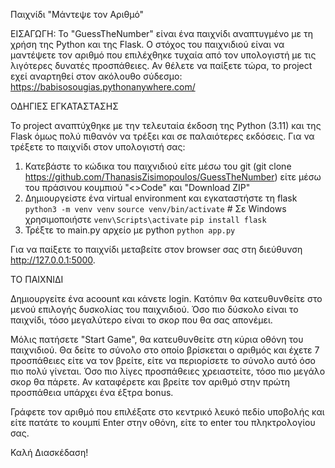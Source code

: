 Παιχνίδι "Μάντεψε τον Αριθμό"

ΕΙΣΑΓΩΓΗ:
Το "GuessTheNumber" είναι ένα παιχνίδι αναπτυγμένο με τη χρήση της Python και της Flask. Ο στόχος του παιχνιδιού είναι να μαντέψετε τον αριθμό που επιλέχθηκε τυχαία από τον υπολογιστή με τις λιγότερες δυνατές προσπάθειες.
Αν θέλετε να παίξετε τώρα, το project εχεί αναρτηθεί στον ακόλουθο σύδεσμο: https://babisosougias.pythonanywhere.com/ 

ΟΔΗΓΙΕΣ ΕΓΚΑΤΑΣΤΑΣΗΣ

Το project αναπτύχθηκε με την τελευταία έκδοση της Python (3.11) και της Flask όμως πολύ πιθανόν να τρέξει και σε παλαιότερες εκδόσεις.
Για να τρέξετε το παιχνίδι στον υπολογιστή σας:
1. Κατεβάστε το κώδικα του παιχνιδιού είτε μέσω του git (git clone https://github.com/ThanasisZisimopoulos/GuessTheNumber) είτε μέσω του πράσινου κουμπιού "<>Code" και "Download ZIP"
2. Δημιουργείστε ένα virtual environment και εγκαταστήστε τη flask
`python3 -m venv venv`
`source venv/bin/activate`  # Σε Windows χρησιμοποιήστε `venv\Scripts\activate` 
`pip install flask`
3. Τρέξτε το main.py αρχείο με python
`python app.py`



Για να παίξετε το παιχνίδι μεταβείτε στον browser σας στη διεύθυνση http://127.0.0.1:5000.




ΤΟ ΠΑΙΧΝΙΔΙ

Δημιουργείτε ένα acoount και κάνετε login.
Κατόπιν θα κατευθυνθείτε στο μενού επιλογής δυσκολίας του παιχνιδιού. Όσο πιο δύσκολο είναι το παιχνίδι, τόσο μεγαλύτερο είναι το σκορ που θα σας απονέμει.

Μόλις πατήσετε "Start Game", θα κατευθυνθείτε στη κύρια οθόνη του παιχνιδιού. Θα δείτε το σύνολο στο οποίο βρίσκεται ο αριθμός και έχετε 7 προσπάθειες είτε να τον βρείτε, είτε να περιορίσετε το σύνολο αυτό όσο πιο πολύ γίνεται. Όσο πιο λίγες προσπάθειες χρειαστείτε, τόσο πιο μεγάλο σκορ θα πάρετε. Αν καταφέρετε και βρείτε τον αριθμό στην πρώτη προσπάθεια υπάρχει ένα έξτρα bonus.

Γράφετε τον αριθμό που επιλέξατε στο κεντρικό λευκό πεδίο υποβολής και είτε πατάτε το κουμπί Enter στην οθόνη, είτε το enter του πληκτρολογίου σας.

Καλή Διασκέδαση!


